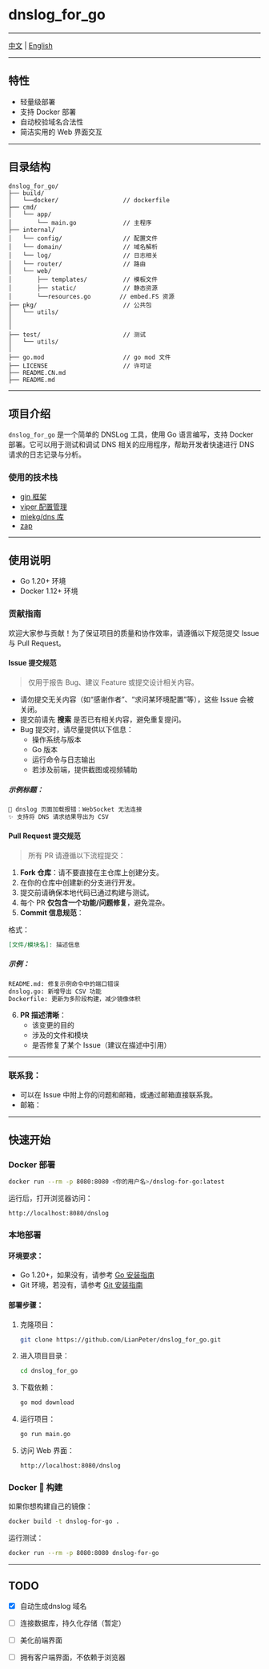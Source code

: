 # dnslog_for_go

---
[中文](README.CN.md) | [English](README.md)

---

## 特性
- 轻量级部署
- 支持 Docker 部署
- 自动校验域名合法性
- 简洁实用的 Web 界面交互

--- 
## 目录结构
```
dnslog_for_go/
├── build/
│   └──docker/                  // dockerfile
├── cmd/
│   └── app/
│       └── main.go             // 主程序
├── internal/
│   └── config/                 // 配置文件
│   └── domain/                 // 域名解析
│   └── log/                    // 日志相关
│   └── router/                 // 路由
│   └── web/
│       ├── templates/          // 模板文件
│       ├── static/             // 静态资源
│       └──resources.go        // embed.FS 资源
├── pkg/                        // 公共包
│   └── utils/                  
│
│
├── test/                       // 测试
│   └── utils/
│
├── go.mod                      // go mod 文件
├── LICENSE                     // 许可证
├── README.CN.md
├── README.md
```

---

## 项目介绍
`dnslog_for_go` 是一个简单的 DNSLog 工具，使用 Go 语言编写，支持 Docker 部署。它可以用于测试和调试 DNS 相关的应用程序，帮助开发者快速进行 DNS 请求的日志记录与分析。

### 使用的技术栈
- [gin 框架](https://github.com/gin-gonic/gin)
- [viper 配置管理](https://github.com/spf13/viper)
- [miekg/dns 库](https://github.com/miekg/dns)
- [zap](https://github.com/uber-go/zap)

---

## 使用说明
- Go 1.20+ 环境
- Docker 1.12+ 环境

### 贡献指南
欢迎大家参与贡献！为了保证项目的质量和协作效率，请遵循以下规范提交 Issue 与 Pull Request。

#### Issue 提交规范
> 仅用于报告 Bug、建议 Feature 或提交设计相关内容。

- 请勿提交无关内容（如“感谢作者”、“求问某环境配置”等），这些 Issue 会被关闭。
- 提交前请先 **搜索** 是否已有相关内容，避免重复提问。
- Bug 提交时，请尽量提供以下信息：
    - 操作系统与版本
    - Go 版本
    - 运行命令与日志输出
    - 若涉及前端，提供截图或视频辅助

##### 示例标题：
```markdown
🐞 dnslog 页面加载报错：WebSocket 无法连接
✨ 支持将 DNS 请求结果导出为 CSV
```

#### Pull Request 提交规范
> 所有 PR 请遵循以下流程提交：

1. **Fork 仓库**：请不要直接在主仓库上创建分支。
2. 在你的仓库中创建新的分支进行开发。
3. 提交前请确保本地代码已通过构建与测试。
4. 每个 PR **仅包含一个功能/问题修复**，避免混杂。
5. **Commit 信息规范**：

格式：
```markdown
[文件/模块名]: 描述信息
```

##### 示例：
```markdown
README.md: 修复示例命令中的端口错误
dnslog.go: 新增导出 CSV 功能
Dockerfile: 更新为多阶段构建，减少镜像体积
```

6. **PR 描述清晰**：
    - 该变更的目的
    - 涉及的文件和模块
    - 是否修复了某个 Issue（建议在描述中引用）

---

### 联系我：
- 可以在 Issue 中附上你的问题和邮箱，或通过邮箱直接联系我。
- 邮箱：
---

## 快速开始

### Docker 部署

```bash
docker run --rm -p 8080:8080 <你的用户名>/dnslog-for-go:latest
```

运行后，打开浏览器访问：
```
http://localhost:8080/dnslog
```

### 本地部署

#### 环境要求：
- Go 1.20+，如果没有，请参考 [Go 安装指南](https://golang.org/doc/install/source)
- Git 环境，若没有，请参考 [Git 安装指南](https://git-scm.com/)

#### 部署步骤：
1. 克隆项目：
   ```bash
   git clone https://github.com/LianPeter/dnslog_for_go.git
   ```

2. 进入项目目录：
   ```bash
   cd dnslog_for_go
   ```

3. 下载依赖：
   ```bash
   go mod download
   ```

4. 运行项目：
   ```bash
   go run main.go
   ```

5. 访问 Web 界面：
   ```
   http://localhost:8080/dnslog
   ```

### Docker 🐳 构建

如果你想构建自己的镜像：

```bash
docker build -t dnslog-for-go .
```

运行测试：

```bash
docker run --rm -p 8080:8080 dnslog-for-go
```

---

## TODO
- [x] 自动生成dnslog 域名
- [ ] 连接数据库，持久化存储（暂定）
- [ ] 美化前端界面
- [ ] 拥有客户端界面，不依赖于浏览器

